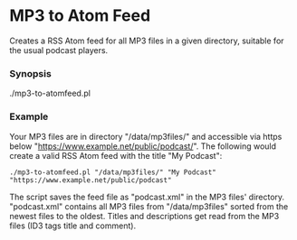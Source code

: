 # MP3 to Atom Feed

Creates a RSS Atom feed for all MP3 files in a given directory, suitable for the usual podcast players.


### Synopsis ###
./mp3-to-atomfeed.pl <mp3 files directory> <feed title> <mp3 files url>


### Example ###
Your MP3 files are in directory "/data/mp3files/" and accessible via https below "https://www.example.net/public/podcast/".
The following would create a valid RSS Atom feed with the title "My Podcast":

```./mp3-to-atomfeed.pl "/data/mp3files/" "My Podcast" "https://www.example.net/public/podcast"```

The script saves the feed file as "podcast.xml" in the MP3 files' directory.
"podcast.xml" contains all MP3 files from "/data/mp3files" sorted from the newest files to the oldest.
Titles and descriptions get read from the MP3 files (ID3 tags title and comment).
